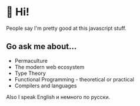 # 👋 Hi!

People say I'm pretty good at this javascript stuff.

## Go ask me about...
* Permaculture
* The modern web ecosystem
* Type Theory
* Functional Programming - theoretical or practical
* Compilers and languages

Also I speak English и немного по русски.

